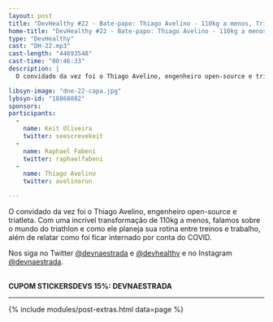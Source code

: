 ```yaml
---
layout: post
title: "DevHealthy #22 - Bate-papo: Thiago Avelino - 110kg a menos, Triathlon e COVID"
home-title: "DevHealthy #22 - Bate-papo: Thiago Avelino - 110kg a menos, Triathlon e COVID"
type: "DevHealthy"
cast: "DH-22.mp3"
cast-length: "44693548"
cast-time: "00:46:33"
description: |
  O convidado da vez foi o Thiago Avelino, engenheiro open-source e triatleta. Com uma incrível transformação de 110kg a menos, falamos sobre o mundo do triathlon e como ele planeja sua rotina entre treinos e trabalho, além de relatar como foi ficar internado por conta do COVID.

libsyn-image: "dne-22-capa.jpg"
lybsyn-id: "18868082"
sponsors:
participants:
  -
    name: Keit Oliveira
    twitter: seescrevekeit
  -
    name: Raphael Fabeni
    twitter: raphaelfabeni
  -
    name: Thiago Avelino
    twitter: avelinorun

---
```


  O convidado da vez foi o Thiago Avelino, engenheiro open-source e triatleta. Com uma incrível transformação de 110kg a menos, falamos sobre o mundo do triathlon e como ele planeja sua rotina entre treinos e trabalho, além de relatar como foi ficar internado por conta do COVID.

  Nos siga no Twitter [@devnaestrada](https://twitter.com/devnaestrada) e [@devhealthy](https://twitter.com/devhealthy) e no Instagram [@devnaestrada](https://www.instagram.com/devnaestrada/).

<br /><strong>CUPOM STICKERSDEVS 15%: DEVNAESTRADA</strong>

---

{% include modules/post-extras.html data=page %}
